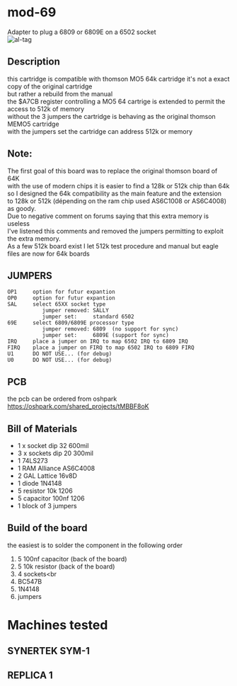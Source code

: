 # mod-69
Adapter to plug a 6809 or 6809E on a 6502 socket
<br>
![al-tag](https://netfilters.eu/github/MOD-69.PNG)
<br>
## Description
this cartridge is compatible with thomson MO5 64k cartridge
it's not a exact copy of the original cartridge<br>
but rather a rebuild from the manual
<br>
the $A7CB register controlling a MO5 64 cartrige is extended
to permit the access to 512k of memory
<br>
without the 3 jumpers the cartridge is behaving as the 
original thomson MEMO5 cartridge
<br>
with the jumpers set the cartridge can address 512k or memory
<br>

## Note:
The first goal of this board was to replace the original thomson board of 64K
<br>
with the use of modern chips it is easier to find a 128k or 512k chip than 64k
<br>
so I designed the 64k compatibility as the main feature and the extension
<br>
to 128k or 512k (dépending on the ram chip used AS6C1008 or AS6C4008) as goody.
<br>
Due to negative comment on forums saying that this extra memory is useless
<br>
I've listened this comments and removed the jumpers permitting to exploit
<br>
the extra memory.
<br>
As a few 512k board exist I let 512k test procedure and manual
but eagle files are now for 64k boards



## JUMPERS
```
OP1     option for futur expantion
OP0     option for futur expantion
SAL     select 65XX socket type
           jumper removed: SALLY
           jumper set:     standard 6502
69E     select 6809/6809E processor type
           jumper removed: 6809  (no support for sync) 
           jumper set:     6809E (support for sync)
IRQ     place a jumper on IRQ to map 6502 IRQ to 6809 IRQ       
FIRQ    place a jumper on FIRQ to map 6502 IRQ to 6809 FIRQ
U1      DO NOT USE... (for debug)
U0      DO NOT USE... (for debug)
```


## PCB
the pcb can be ordered from oshpark<br>
https://oshpark.com/shared_projects/tMBBF8oK

## Bill of Materials
* 1 x socket  dip 32  600mil
* 3 x sockets dip 20  300mil
* 1 74LS273
* 1 RAM Alliance AS6C4008
* 2 GAL Lattice 16v8D
* 1 diode 1N4148
* 5 resistor 10k    1206
* 5 capacitor 100nf 1206
* 1 block of 3 jumpers



## Build of the board
the easiest is to solder the component in the following order<br>
1. 5 100nf capacitor (back of the board)<br>
2. 5 10k resistor (back of the board)<br>
3. 4 sockets<br
4. BC547B<br>
5. 1N4148<br>
6. jumpers<br>

# Machines tested

## SYNERTEK SYM-1

## REPLICA 1

